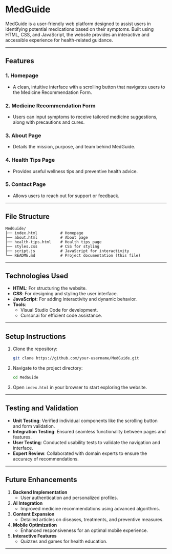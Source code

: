 # MedGuide

MedGuide is a user-friendly web platform designed to assist users in identifying potential medications based on their symptoms. Built using HTML, CSS, and JavaScript, the website provides an interactive and accessible experience for health-related guidance.

---

## Features

### 1. **Homepage**
- A clean, intuitive interface with a scrolling button that navigates users to the Medicine Recommendation Form.

### 2. **Medicine Recommendation Form**
- Users can input symptoms to receive tailored medicine suggestions, along with precautions and cures.

### 3. **About Page**
- Details the mission, purpose, and team behind MedGuide.

### 4. **Health Tips Page**
- Provides useful wellness tips and preventive health advice.

### 5. **Contact Page**
- Allows users to reach out for support or feedback.

---

## File Structure

```
MedGuide/
├── index.html          # Homepage
├── about.html          # About page
├── health-tips.html    # Health tips page
├── styles.css          # CSS for styling
├── script.js           # JavaScript for interactivity
└── README.md           # Project documentation (this file)
```

---

## Technologies Used

- **HTML**: For structuring the website.
- **CSS**: For designing and styling the user interface.
- **JavaScript**: For adding interactivity and dynamic behavior.
- **Tools**:
  - Visual Studio Code for development.
  - Cursor.ai for efficient code assistance.

---

## Setup Instructions

1. Clone the repository:
   ```bash
   git clone https://github.com/your-username/MedGuide.git
   ```

2. Navigate to the project directory:
   ```bash
   cd MedGuide
   ```

3. Open `index.html` in your browser to start exploring the website.

---

## Testing and Validation

- **Unit Testing**: Verified individual components like the scrolling button and form validation.
- **Integration Testing**: Ensured seamless functionality between pages and features.
- **User Testing**: Conducted usability tests to validate the navigation and interface.
- **Expert Review**: Collaborated with domain experts to ensure the accuracy of recommendations.

---

## Future Enhancements

1. **Backend Implementation**
   - User authentication and personalized profiles.
2. **AI Integration**
   - Improved medicine recommendations using advanced algorithms.
3. **Content Expansion**
   - Detailed articles on diseases, treatments, and preventive measures.
4. **Mobile Optimization**
   - Enhanced responsiveness for an optimal mobile experience.
5. **Interactive Features**
   - Quizzes and games for health education.

---